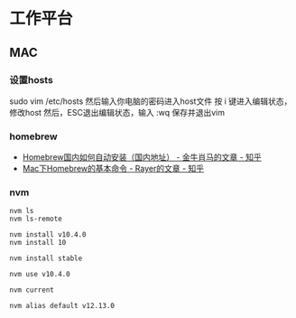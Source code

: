 # 工作平台

## MAC

### 设置hosts

sudo vim /etc/hosts 然后输入你电脑的密码进入host文件
按 i 键进入编辑状态，修改host
然后，ESC退出编辑状态，输入 :wq 保存并退出vim

### homebrew
- [Homebrew国内如何自动安装（国内地址） - 金牛肖马的文章 - 知乎](https://zhuanlan.zhihu.com/p/111014448)
- [Mac下Homebrew的基本命令 - Rayer的文章 - 知乎](https://zhuanlan.zhihu.com/p/90765541)
### nvm

```
nvm ls
nvm ls-remote

nvm install v10.4.0
nvm install 10

nvm install stable

nvm use v10.4.0

nvm current

nvm alias default v12.13.0
```


